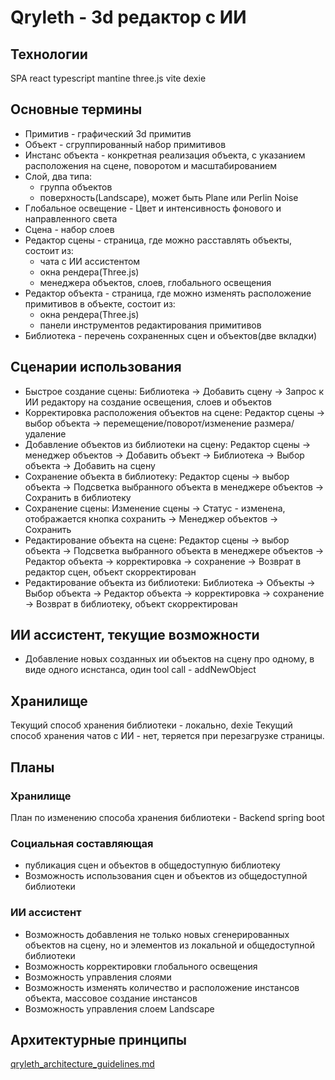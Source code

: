 # Qryleth - 3d редактор с ИИ

## Технологии
SPA react typescript mantine three.js vite dexie

## Основные термины
- Примитив - графический 3d примитив
- Объект - сгруппированный набор примитивов
- Инстанс объекта - конкретная реализация объекта, с указанием расположения на сцене, поворотом и масштабированием
- Слой, два типа:
    - группа объектов
    - поверхность(Landscape), может быть Plane или Perlin Noise
- Глобальное освещение - Цвет и интенсивность фонового и направленного света
- Сцена - набор слоев
- Редактор сцены - страница, где можно расставлять объекты, состоит из:
    - чата с ИИ ассистентом
    - окна рендера(Three.js)
    - менеджера объектов, слоев, глобального освещения
- Редактор объекта - страница, где можно изменять расположение примитивов в объекте, состоит из:
    - окна рендера(Three.js)
    - панели инструментов редактирования примитивов
- Библиотека - перечень сохраненных сцен и объектов(две вкладки)


## Сценарии использования
- Быстрое создание сцены: Библиотека -> Добавить сцену -> Запрос к ИИ редактору на создание освещения, слоев и объектов
- Корректировка расположения объектов на сцене: Редактор сцены -> выбор объекта -> перемещение/поворот/изменение размера/удаление
- Добавление объектов из библиотеки на сцену: Редактор сцены -> менеджер объектов -> Добавить объект -> Библиотека -> Выбор объекта -> Добавить на сцену
- Сохранение объекта в библиотеку: Редактор сцены -> выбор объекта -> Подсветка выбранного объекта в менеджере объектов -> Сохранить в библиотеку
- Сохранение сцены: Изменение сцены -> Статус - изменена, отображается кнопка сохранить -> Менеджер объектов -> Сохранить
- Редактирование объекта на сцене: Редактор сцены -> выбор объекта -> Подсветка выбранного объекта в менеджере объектов -> Редактор объекта -> корректировка -> сохранение -> Возврат в редактор сцен, объект скорректирован
- Редактирование объекта из библиотеки: Библиотека -> Объекты -> Выбор объекта -> Редактор объекта -> корректировка -> сохранение -> Возврат в библиотеку, объект скорректирован


## ИИ ассистент, текущие возможности
- Добавление новых созданных ии объектов на сцену про одному, в виде одного иснстанса, один tool call - addNewObject

## Хранилище
Текущий способ хранения библиотеки - локально, dexie
Текущий способ хранения чатов с ИИ - нет, теряется при перезагрузке страницы.

## Планы
### Хранилище
План по изменению способа хранения библиотеки - Backend spring boot

### Социальная составляющая
- публикация сцен и объектов в общедоступную библиотеку
- Возможность использования сцен и объектов из общедоступной библиотеки

### ИИ ассистент
- Возможность добавления не только новых сгенерированных объектов на сцену, но и элементов из локальной и общедоступной библиотеки
- Возможность корректировки глобального освещения
- Возможность управления слоями
- Возможность изменять количество и расположение инстансов объекта, массовое создание инстансов
- Возможность управления слоем Landscape

## Архитектурные принципы

[qryleth_architecture_guidelines.md](qryleth_architecture_guidelines.md)
  
